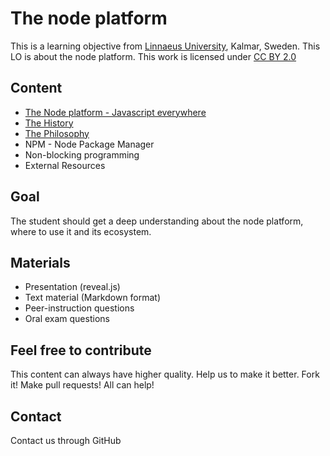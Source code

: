 # The node platform

This is a learning objective from [Linnaeus University](http://lnu.se), Kalmar, Sweden.
This LO is about the node platform.
This work is licensed under [CC BY 2.0](https://creativecommons.org/licenses/by/2.0/)

## Content
* [The Node platform - Javascript everywhere](the-node-platform.md)
* [The History](the-node-platform.md#the-history)
* [The Philosophy](the-node-platform.md#the-philosophy)
* NPM - Node Package Manager
* Non-blocking programming
* External Resources

## Goal
The student should get a deep understanding about the node platform, where to use it and its ecosystem.

## Materials
* Presentation (reveal.js)
* Text material (Markdown format)
* Peer-instruction questions
* Oral exam questions

## Feel free to contribute
This content can always have higher quality. Help us to make it better. Fork it!
Make pull requests! All can help!

## Contact
Contact us through GitHub
